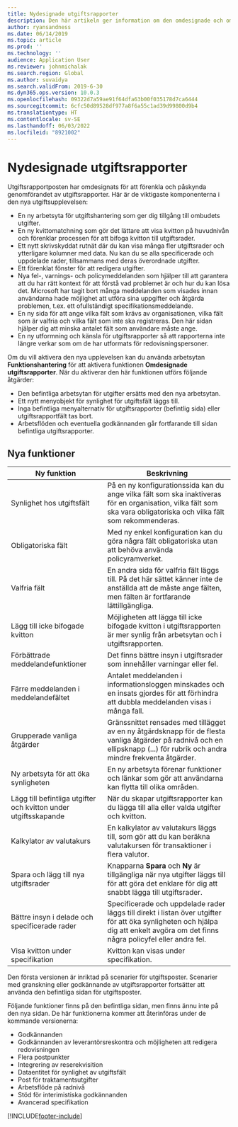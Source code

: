 ```yaml
---
title: Nydesignade utgiftsrapporter
description: Den här artikeln ger information om den omdesignade och omarbetade upplevelsen för registrering av utgiftsrapport.
author: ryansandness
ms.date: 06/14/2019
ms.topic: article
ms.prod: ''
ms.technology: ''
audience: Application User
ms.reviewer: johnmichalak
ms.search.region: Global
ms.author: suvaidya
ms.search.validFrom: 2019-6-30
ms.dyn365.ops.version: 10.0.3
ms.openlocfilehash: 09322d7a59ae91f64dfa63b00f035178d7ca6444
ms.sourcegitcommit: 6cfc50d89528df977a8f6a55c1ad39d99800d9b4
ms.translationtype: HT
ms.contentlocale: sv-SE
ms.lasthandoff: 06/03/2022
ms.locfileid: "8921002"
---
```

# <a name="redesigned-expense-reports"></a>Nydesignade utgiftsrapporter

Utgiftsrapportposten har omdesignats för att förenkla och påskynda genomförandet av utgiftsrapporter. Här är de viktigaste komponenterna i den nya utgiftsupplevelsen:

- En ny arbetsyta för utgiftshantering som ger dig tillgång till ombudets utgifter.
- En ny kvittomatchning som gör det lättare att visa kvitton på huvudnivån och förenklar processen för att bifoga kvitton till utgiftsrader.
- Ett nytt skrivskyddat rutnät där du kan visa många fler utgiftsrader och ytterligare kolumner med data. Nu kan du se alla specificerade och uppdelade rader, tillsammans med deras överordnade utgifter.
- Ett förenklat fönster för att redigera utgifter.
- Nya fel-, varnings- och policymeddelanden som hjälper till att garantera att du har rätt kontext för att förstå vad problemet är och hur du kan lösa det. Microsoft har tagit bort många meddelanden som visades innan användarna hade möjlighet att utföra sina uppgifter och åtgärda problemen, t.ex. ett ofullständigt specifikationsmeddelande.
- En ny sida för att ange vilka fält som krävs av organisationen, vilka fält som är valfria och vilka fält som inte ska registreras. Den här sidan hjälper dig att minska antalet fält som användare måste ange.
- En ny utformning och känsla för utgiftsrapporter så att rapporterna inte längre verkar som om de har utformats för redovisningspersoner.

Om du vill aktivera den nya upplevelsen kan du använda arbetsytan **Funktionshantering** för att aktivera funktionen **Omdesignade utgiftsrapporter**. När du aktiverar den här funktionen utförs följande åtgärder:

- Den befintliga arbetsytan för utgifter ersätts med den nya arbetsytan.
- Ett nytt menyobjekt för synlighet för utgiftsfält läggs till.
- Inga befintliga menyalternativ för utgiftsrapporter (befintlig sida) eller utgiftsrapportfält tas bort.
- Arbetsflöden och eventuella godkännanden går fortfarande till sidan befintliga utgiftsrapporter.

## <a name="new-features"></a>Nya funktioner

| Ny funktion | Beskrivning |
|---|----|
| Synlighet hos utgiftsfält | På en ny konfigurationssida kan du ange vilka fält som ska inaktiveras för en organisation, vilka fält som ska vara obligatoriska och vilka fält som rekommenderas. |
| Obligatoriska fält | Med ny enkel konfiguration kan du göra några fält obligatoriska utan att behöva använda policyramverket. |
| Valfria fält | En andra sida för valfria fält läggs till. På det här sättet känner inte de anställda att de måste ange fälten, men fälten är fortfarande lättillgängliga. |
| Lägg till icke bifogade kvitton | Möjligheten att lägga till icke bifogade kvitton i utgiftsrapporten är mer synlig från arbetsytan och i utgiftsrapporten. |
| Förbättrade meddelandefunktioner | Det finns bättre insyn i utgiftsrader som innehåller varningar eller fel. |
| Färre meddelanden i meddelandefältet| Antalet meddelanden i informationsloggen minskades och en insats gjordes för att förhindra att dubbla meddelanden visas i många fall. |
| Grupperade vanliga åtgärder | Gränssnittet rensades med tillägget av en ny åtgärdsknapp för de flesta vanliga åtgärder på radnivå och en ellipsknapp (...) för rubrik och andra mindre frekventa åtgärder. |
| Ny arbetsyta för att öka synligheten | En ny arbetsyta förenar funktioner och länkar som gör att användarna kan flytta till olika områden. |
| Lägg till befintliga utgifter och kvitton under utgiftsskapande | När du skapar utgiftsrapporter kan du lägga till alla eller valda utgifter och kvitton. |
| Kalkylator av valutakurs | En kalkylator av valutakurs läggs till, som gör att du kan beräkna valutakursen för transaktioner i flera valutor. |
| Spara och lägg till nya utgiftsrader | Knapparna **Spara** och **Ny** är tillgängliga när nya utgifter läggs till för att göra det enklare för dig att snabbt lägga till utgiftsrader. |
| Bättre insyn i delade och specificerade rader | Specificerade och uppdelade rader läggs till direkt i listan över utgifter för att öka synligheten och hjälpa dig att enkelt avgöra om det finns några policyfel eller andra fel. |
| Visa kvitton under specifikation | Kvitton kan visas under specifikation. |

Den första versionen är inriktad på scenarier för utgiftsposter. Scenarier med granskning eller godkännande av utgiftsrapporter fortsätter att använda den befintliga sidan för utgiftsposter.

Följande funktioner finns på den befintliga sidan, men finns ännu inte på den nya sidan. De här funktionerna kommer att återinföras under de kommande versionerna:

- Godkännanden
- Godkännanden av leverantörsreskontra och möjligheten att redigera redovisningen
- Flera postpunkter
- Integrering av reserekvisition
- Dataentitet för synlighet av utgiftsfält
- Post för traktamentsutgifter
- Arbetsflöde på radnivå
- Stöd för interimistiska godkännanden
- Avancerad specifikation


[!INCLUDE[footer-include](../includes/footer-banner.md)]